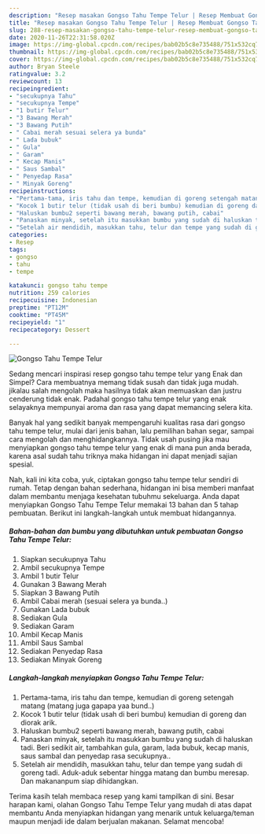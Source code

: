 ```yaml
---
description: "Resep masakan Gongso Tahu Tempe Telur | Resep Membuat Gongso Tahu Tempe Telur Yang Enak Dan Mudah"
title: "Resep masakan Gongso Tahu Tempe Telur | Resep Membuat Gongso Tahu Tempe Telur Yang Enak Dan Mudah"
slug: 288-resep-masakan-gongso-tahu-tempe-telur-resep-membuat-gongso-tahu-tempe-telur-yang-enak-dan-mudah
date: 2020-11-26T22:31:58.020Z
image: https://img-global.cpcdn.com/recipes/bab02b5c8e735488/751x532cq70/gongso-tahu-tempe-telur-foto-resep-utama.jpg
thumbnail: https://img-global.cpcdn.com/recipes/bab02b5c8e735488/751x532cq70/gongso-tahu-tempe-telur-foto-resep-utama.jpg
cover: https://img-global.cpcdn.com/recipes/bab02b5c8e735488/751x532cq70/gongso-tahu-tempe-telur-foto-resep-utama.jpg
author: Bryan Steele
ratingvalue: 3.2
reviewcount: 13
recipeingredient:
- "secukupnya Tahu"
- "secukupnya Tempe"
- "1 butir Telur"
- "3 Bawang Merah"
- "3 Bawang Putih"
- " Cabai merah sesuai selera ya bunda"
- " Lada bubuk"
- " Gula"
- " Garam"
- " Kecap Manis"
- " Saus Sambal"
- " Penyedap Rasa"
- " Minyak Goreng"
recipeinstructions:
- "Pertama-tama, iris tahu dan tempe, kemudian di goreng setengah matang (matang juga gapapa yaa bund..)"
- "Kocok 1 butir telur (tidak usah di beri bumbu) kemudian di goreng dan diorak arik."
- "Haluskan bumbu2 seperti bawang merah, bawang putih, cabai"
- "Panaskan minyak, setelah itu masukkan bumbu yang sudah di haluskan tadi. Beri sedikit air, tambahkan gula, garam, lada bubuk, kecap manis, saus sambal dan penyedap rasa secukupnya.."
- "Setelah air mendidih, masukkan tahu, telur dan tempe yang sudah di goreng tadi. Aduk-aduk sebentar hingga matang dan bumbu meresap. Dan makananpum siap dihidangkan."
categories:
- Resep
tags:
- gongso
- tahu
- tempe

katakunci: gongso tahu tempe 
nutrition: 259 calories
recipecuisine: Indonesian
preptime: "PT12M"
cooktime: "PT45M"
recipeyield: "1"
recipecategory: Dessert

---
```



![Gongso Tahu Tempe Telur](https://img-global.cpcdn.com/recipes/bab02b5c8e735488/751x532cq70/gongso-tahu-tempe-telur-foto-resep-utama.jpg)

Sedang mencari inspirasi resep gongso tahu tempe telur yang Enak dan Simpel? Cara membuatnya memang tidak susah dan tidak juga mudah. jikalau salah mengolah maka hasilnya tidak akan memuaskan dan justru cenderung tidak enak. Padahal gongso tahu tempe telur yang enak selayaknya mempunyai aroma dan rasa yang dapat memancing selera kita.

Banyak hal yang sedikit banyak mempengaruhi kualitas rasa dari gongso tahu tempe telur, mulai dari jenis bahan, lalu pemilihan bahan segar, sampai cara mengolah dan menghidangkannya. Tidak usah pusing jika mau menyiapkan gongso tahu tempe telur yang enak di mana pun anda berada, karena asal sudah tahu triknya maka hidangan ini dapat menjadi sajian spesial.




Nah, kali ini kita coba, yuk, ciptakan gongso tahu tempe telur sendiri di rumah. Tetap dengan bahan sederhana, hidangan ini bisa memberi manfaat dalam membantu menjaga kesehatan tubuhmu sekeluarga. Anda dapat menyiapkan Gongso Tahu Tempe Telur memakai 13 bahan dan 5 tahap pembuatan. Berikut ini langkah-langkah untuk membuat hidangannya.

<!--inarticleads1-->

##### Bahan-bahan dan bumbu yang dibutuhkan untuk pembuatan Gongso Tahu Tempe Telur:

1. Siapkan secukupnya Tahu
1. Ambil secukupnya Tempe
1. Ambil 1 butir Telur
1. Gunakan 3 Bawang Merah
1. Siapkan 3 Bawang Putih
1. Ambil  Cabai merah (sesuai selera ya bunda..)
1. Gunakan  Lada bubuk
1. Sediakan  Gula
1. Sediakan  Garam
1. Ambil  Kecap Manis
1. Ambil  Saus Sambal
1. Sediakan  Penyedap Rasa
1. Sediakan  Minyak Goreng




<!--inarticleads2-->

##### Langkah-langkah menyiapkan Gongso Tahu Tempe Telur:

1. Pertama-tama, iris tahu dan tempe, kemudian di goreng setengah matang (matang juga gapapa yaa bund..)
1. Kocok 1 butir telur (tidak usah di beri bumbu) kemudian di goreng dan diorak arik.
1. Haluskan bumbu2 seperti bawang merah, bawang putih, cabai
1. Panaskan minyak, setelah itu masukkan bumbu yang sudah di haluskan tadi. Beri sedikit air, tambahkan gula, garam, lada bubuk, kecap manis, saus sambal dan penyedap rasa secukupnya..
1. Setelah air mendidih, masukkan tahu, telur dan tempe yang sudah di goreng tadi. Aduk-aduk sebentar hingga matang dan bumbu meresap. Dan makananpum siap dihidangkan.




Terima kasih telah membaca resep yang kami tampilkan di sini. Besar harapan kami, olahan Gongso Tahu Tempe Telur yang mudah di atas dapat membantu Anda menyiapkan hidangan yang menarik untuk keluarga/teman maupun menjadi ide dalam berjualan makanan. Selamat mencoba!
